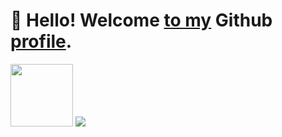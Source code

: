 # 👋 Hello! Welcome [to my](#) Github [profile](#).


<img src="https://cdn.jsdelivr.net/gh/devicons/devicon/icons/apache/apache-original-wordmark.svg" width="100" />
<img src="https://cdn.jsdelivr.net/gh/devicons/devicon/icons/composer/composer-line.svg" />

          
<!--
**renatoangelo/renatoangelo** is a ✨ _special_ ✨ repository because its `README.md` (this file) appears on your GitHub profile.

Here are some ideas to get you started:

- 🔭 I’m currently working on ...
- 🌱 I’m currently learning ...
- 👯 I’m looking to collaborate on ...
- 🤔 I’m looking for help with ...
- 💬 Ask me about ...
- 📫 How to reach me: ...
- 😄 Pronouns: ...
- ⚡ Fun fact: ...
-->
